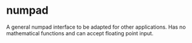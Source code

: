 # numpad
A general numpad interface to be adapted for other applications. Has no mathematical functions and can accept floating point input.
